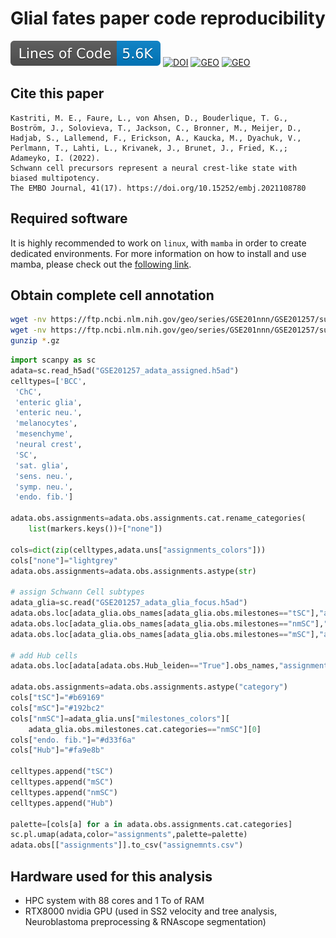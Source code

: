 # Glial fates paper code reproducibility
[![Line count](https://raw.githubusercontent.com/LouisFaure/glialfates_paper/linecount/badge.svg)](https://github.com/LouisFaure/glialfates_paper/actions/workflows/linecount.yml)
[![DOI](https://img.shields.io/badge/DOI-10.15252/embj.2021108780-blue)](https://doi.org/10.15252/embj.2021108780)
[![GEO](https://img.shields.io/badge/SmartSeq2%20data-GSE201257-green)](https://www.ncbi.nlm.nih.gov/geo/query/acc.cgi?acc=GSE201257)
[![GEO](https://img.shields.io/badge/RNAscope%20data-10.6084/m9.figshare.19620102.v1-green)](https://figshare.com/articles/dataset/RNAscope_data/19620102)

## Cite this paper

```
Kastriti, M. E., Faure, L., von Ahsen, D., Bouderlique, T. G., Boström, J., Solovieva, T., Jackson, C., Bronner, M., Meijer, D., Hadjab, S., Lallemend, F., Erickson, A., Kaucka, M., Dyachuk, V., Perlmann, T., Lahti, L., Krivanek, J., Brunet, J., Fried, K.,; Adameyko, I. (2022). 
Schwann cell precursors represent a neural crest‐like state with biased multipotency. 
The EMBO Journal, 41(17). https://doi.org/10.15252/embj.2021108780
```

## Required software

It is highly recommended to work on `linux`, with `mamba` in order to create dedicated environments. For more information on how to install and use mamba, please check out the [following link](https://mamba.readthedocs.io/en/latest/installation.html).

## Obtain complete cell annotation

```bash
wget -nv https://ftp.ncbi.nlm.nih.gov/geo/series/GSE201nnn/GSE201257/suppl/GSE201257%5Fadata%5Fassigned%2Eh5ad%2Egz
wget -nv https://ftp.ncbi.nlm.nih.gov/geo/series/GSE201nnn/GSE201257/suppl/GSE201257%5Fadata%5Fglia%5Ffocus%2Eh5ad%2Egz
gunzip *.gz
```


```python
import scanpy as sc
adata=sc.read_h5ad("GSE201257_adata_assigned.h5ad")
celltypes=['BCC',
 'ChC',
 'enteric glia',
 'enteric neu.',
 'melanocytes',
 'mesenchyme',
 'neural crest',
 'SC',
 'sat. glia',
 'sens. neu.',
 'symp. neu.',
 'endo. fib.']

adata.obs.assignments=adata.obs.assignments.cat.rename_categories(
    list(markers.keys())+["none"])

cols=dict(zip(celltypes,adata.uns["assignments_colors"]))
cols["none"]="lightgrey"
adata.obs.assignments=adata.obs.assignments.astype(str)

# assign Schwann Cell subtypes
adata_glia=sc.read("GSE201257_adata_glia_focus.h5ad")
adata.obs.loc[adata_glia.obs_names[adata_glia.obs.milestones=="tSC"],"assignments"]="tSC"
adata.obs.loc[adata_glia.obs_names[adata_glia.obs.milestones=="nmSC"],"assignments"]="nmSC"
adata.obs.loc[adata_glia.obs_names[adata_glia.obs.milestones=="mSC"],"assignments"]="mSC"

# add Hub cells
adata.obs.loc[adata[adata.obs.Hub_leiden=="True"].obs_names,"assignments"]="Hub"

adata.obs.assignments=adata.obs.assignments.astype("category")
cols["tSC"]="#b69169"
cols["mSC"]="#192bc2"
cols["nmSC"]=adata_glia.uns["milestones_colors"][
    adata_glia.obs.milestones.cat.categories=="nmSC"][0]
cols["endo. fib."]="#d33f6a"
cols["Hub"]="#fa9e8b"

celltypes.append("tSC")
celltypes.append("mSC")
celltypes.append("nmSC")
celltypes.append("Hub")

palette=[cols[a] for a in adata.obs.assignments.cat.categories]
sc.pl.umap(adata,color="assignments",palette=palette)
adata.obs[["assignments"]].to_csv("assignemnts.csv")
```


## Hardware used for this analysis
* HPC system with 88 cores and 1 To of RAM
* RTX8000 nvidia GPU (used in SS2 velocity and tree analysis, Neuroblastoma preprocessing & RNAscope segmentation)
